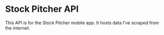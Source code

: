 # Stock Pitcher API

This API is for the Stock Pitcher mobile app. It hosts data I've scraped from the internet. 
